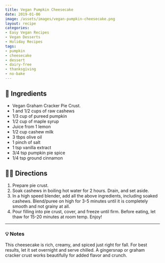 ```yaml
---
title: Vegan Pumpkin Cheesecake
date: 2019-01-06
image: /assets/images/vegan-pumpkin-cheesecake.png
layout: recipe
categories:
- Easy Vegan Recipes
- Vegan Desserts
- Holiday Recipes
tags:
- pumpkin
- cheesecake
- dessert
- dairy-free
- thanksgiving
- no-bake
---
```


## 🧾 Ingredients

- Vegan Graham Cracker Pie Crust.
- 1 and 1/2 cups of raw cashews
- 1/3 cup of pureed pumpkin
- 1/2 cup of maple syrup
- Juice from 1 lemon
- 1/2 cup cashew milk
- 3 tbps olive oil 
- 1 pinch of salt
- 1 tsp vanilla extract
- 3/4 tsp pumpkin pie spice
- 1/4 tsp ground cinnamon

## 👩‍🍳 Directions

1. Prepare pie crust.
2. Soak cashews in boiling hot water for 2 hours. Drain, and set aside.
3. In a high speed blender, add all the above ingredients, including soaked cashews. Blend/puree on high for 3-5 minutes until it is completely smooth and not grainy at all.
4. Pour filling into pie crust, cover, and freeze until firm. Before eating, let thaw for 15-20 minutes at room temp. Enjoy!


---

### 💡 Notes

This cheesecake is rich, creamy, and spiced just right for fall. For best results, let it set overnight and serve chilled. A gingersnap or graham cracker crust works beautifully for added flavor and crunch.


